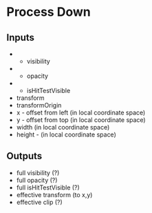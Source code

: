 # Process Down

## Inputs
- * visibility
- * opacity
- * isHitTestVisible
- transform
- transformOrigin
- x - offset from left (in local coordinate space)
- y - offset from top (in local coordinate space)
- width (in local coordinate space)
- height - (in local coordinate space)

## Outputs
- full visibility (?)
- full opacity (?)
- full isHitTestVisible (?)
- effective transform (to x,y)
- effective clip (?)
